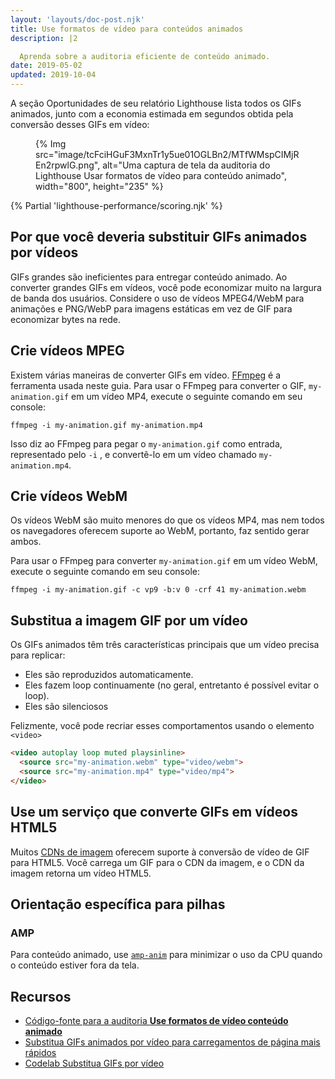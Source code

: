 ```yaml
---
layout: 'layouts/doc-post.njk'
title: Use formatos de vídeo para conteúdos animados
description: |2

  Aprenda sobre a auditoria eficiente de conteúdo animado.
date: 2019-05-02
updated: 2019-10-04
---
```


A seção Oportunidades de seu relatório Lighthouse lista todos os GIFs animados, junto com a economia estimada em segundos obtida pela conversão desses GIFs em vídeo:

<figure>{% Img src="image/tcFciHGuF3MxnTr1y5ue01OGLBn2/MTfWMspCIMjREn2rpwlG.png", alt="Uma captura de tela da auditoria do Lighthouse Usar formatos de vídeo para conteúdo animado", width="800", height="235" %}</figure>

{% Partial 'lighthouse-performance/scoring.njk' %}

## Por que você deveria substituir GIFs animados por vídeos

GIFs grandes são ineficientes para entregar conteúdo animado. Ao converter grandes GIFs em vídeos, você pode economizar muito na largura de banda dos usuários. Considere o uso de vídeos MPEG4/WebM para animações e PNG/WebP para imagens estáticas em vez de GIF para economizar bytes na rede.

## Crie vídeos MPEG

Existem várias maneiras de converter GIFs em vídeo. [FFmpeg](https://ffmpeg.org/) é a ferramenta usada neste guia. Para usar o FFmpeg para converter o GIF, `my-animation.gif` em um vídeo MP4, execute o seguinte comando em seu console:

`ffmpeg -i my-animation.gif my-animation.mp4`

Isso diz ao FFmpeg para pegar o `my-animation.gif` como entrada, representado pelo `-i` , e convertê-lo em um vídeo chamado `my-animation.mp4`.

## Crie vídeos WebM

Os vídeos WebM são muito menores do que os vídeos MP4, mas nem todos os navegadores oferecem suporte ao WebM, portanto, faz sentido gerar ambos.

Para usar o FFmpeg para converter `my-animation.gif` em um vídeo WebM, execute o seguinte comando em seu console:

`ffmpeg -i my-animation.gif -c vp9 -b:v 0 -crf 41 my-animation.webm`

## Substitua a imagem GIF por um vídeo

Os GIFs animados têm três características principais que um vídeo precisa para replicar:

- Eles são reproduzidos automaticamente.
- Eles fazem loop continuamente (no geral, entretanto é possível evitar o loop).
- Eles são silenciosos

Felizmente, você pode recriar esses comportamentos usando o elemento `<video>`

```html
<video autoplay loop muted playsinline>
  <source src="my-animation.webm" type="video/webm">
  <source src="my-animation.mp4" type="video/mp4">
</video>
```

## Use um serviço que converte GIFs em vídeos HTML5

Muitos [CDNs de imagem](https://web.dev/articles/image-cdns) oferecem suporte à conversão de vídeo de GIF para HTML5. Você carrega um GIF para o CDN da imagem, e o CDN da imagem retorna um vídeo HTML5.

## Orientação específica para pilhas

### AMP

Para conteúdo animado, use [`amp-anim`](https://amp.dev/documentation/components/amp-anim/) para minimizar o uso da CPU quando o conteúdo estiver fora da tela.

## Recursos

- [Código-fonte para a auditoria **Use formatos de vídeo conteúdo animado**](https://github.com/GoogleChrome/lighthouse/blob/master/lighthouse-core/audits/byte-efficiency/efficient-animated-content.js)
- [Substitua GIFs animados por vídeo para carregamentos de página mais rápidos](https://web.dev/articles/replace-gifs-with-videos)
- [Codelab Substitua GIFs por vídeo](https://web.dev/codelab-replace-gifs-with-video)
